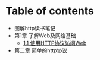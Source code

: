 # Table of contents

* 图解http读书笔记
* 第1章 了解Web及网络基础
  * [1.1 使用HTTP协议访问Web](di-yi-zhang/di-yi-jie.md)
* 第二章 简单的http协议

